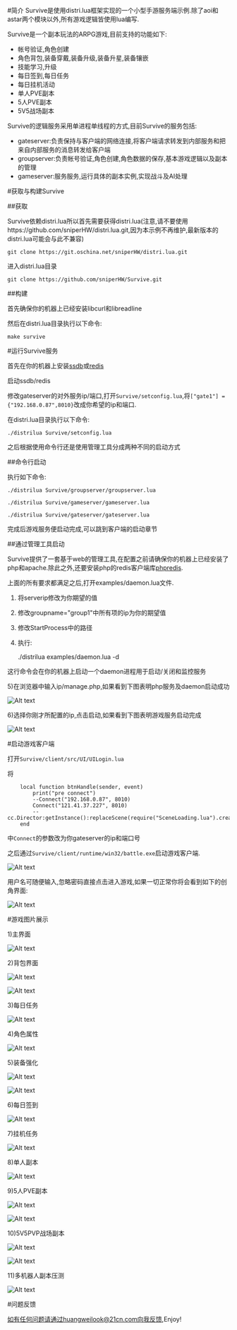 #简介
Survive是使用distri.lua框架实现的一个小型手游服务端示例.除了aoi和astar两个模块以外,所有游戏逻辑皆使用lua编写.

Survive是一个副本玩法的ARPG游戏,目前支持的功能如下:

* 帐号验证,角色创建
* 角色背包,装备穿戴,装备升级,装备升星,装备镶嵌
* 技能学习,升级
* 每日签到,每日任务
* 每日挂机活动
* 单人PVE副本
* 5人PVE副本
* 5V5战场副本

Survive的逻辑服务采用单进程单线程的方式,目前Survive的服务包括:

* gateserver:负责保持与客户端的网络连接,将客户端请求转发到内部服务和把来自内部服务的消息转发给客户端
* groupserver:负责帐号验证,角色创建,角色数据的保存,基本游戏逻辑以及副本的管理
* gameserver:服务服务,运行具体的副本实例,实现战斗及AI处理

#获取与构建Survive

##获取

Survive依赖distri.lua所以首先需要获得distri.lua(注意,请不要使用https://github.com/sniperHW/distri.lua.git,因为本示例不再维护,最新版本的distri.lua可能会与此不兼容)

	git clone https://git.oschina.net/sniperHW/distri.lua.git

进入distri.lua目录

	git clone https://github.com/sniperHW/Survive.git 

##构建

首先确保你的机器上已经安装libcurl和libreadline

然后在distri.lua目录执行以下命令:

	make survive
    
#运行Survive服务

首先在你的机器上安装[ssdb](https://github.com/ideawu/ssdb/)或[redis](http://www.redis.io/)

启动ssdb/redis

修改gateserver的对外服务ip/端口,打开`Survive/setconfig.lua`,将`["gate1"] = {"192.168.0.87",8010}`改成你希望的ip和端口.

在distri.lua目录执行以下命令:

	./distrilua Survive/setconfig.lua
    
之后根据使用命令行还是使用管理工具分成两种不同的启动方式

##命令行启动

执行如下命令:

	./distrilua Survive/groupserver/groupserver.lua 
	
    ./distrilua Survive/gameserver/gameserver.lua
    
    ./distrilua Survive/gateserver/gateserver.lua
    
完成后游戏服务便启动完成,可以跳到客户端的启动章节


##通过管理工具启动

Survive提供了一套基于web的管理工具,在配置之前请确保你的机器上已经安装了php和apache.除此之外,还要安装php的redis客户端库[phpredis](https://github.com/phpredis/phpredis).

上面的所有要求都满足之后,打开examples/daemon.lua文件.

1) 将serverip修改为你期望的值

2) 修改groupname="group1"中所有项的ip为你的期望值

3) 修改StartProcess中的路径

4) 执行:

	./distrilua examples/daemon.lua -d
    
这行命令会在你的机器上启动一个daemon进程用于启动/关闭和监控服务

5)在浏览器中输入ip/manage.php,如果看到下图表明php服务及daemon启动成功

![Alt text](img/web1.png)

6)选择你刚才所配置的ip,点击启动,如果看到下图表明游戏服务启动完成

![Alt text](img/web2.png)

#启动游戏客户端

打开`Survive/client/src/UI/UILogin.lua`

将

        local function btnHandle(sender, event)
            print("pre connect")
            --Connect("192.168.0.87", 8010)
            Connect("121.41.37.227", 8010)
            --cc.Director:getInstance():replaceScene(require("SceneLoading.lua").create())
        end

中`Connect`的参数改为你gateserver的ip和端口号

之后通过`Survive/client/runtime/win32/battle.exe`启动游戏客户端.

![Alt text](img/survive1.jpg)

用户名可随便输入,忽略密码直接点击进入游戏,如果一切正常你将会看到如下的创角界面:

![Alt text](img/survive2.jpg)

#游戏图片展示

1)主界面

![Alt text](img/survive3.jpg)

2)背包界面

![Alt text](img/survive4.jpg)

![Alt text](img/survive7.jpg)

3)每日任务

![Alt text](img/survive5.jpg)

4)角色属性

![Alt text](img/survive6.jpg)

5)装备强化

![Alt text](img/survive8.jpg)

![Alt text](img/survive9.jpg)

6)每日签到

![Alt text](img/survive10.jpg)

7)挂机任务

![Alt text](img/survive11.jpg)

8)单人副本

![Alt text](img/survive12.jpg)

9)5人PVE副本

![Alt text](img/survive13.jpg)

![Alt text](img/survive14.jpg)

10)5V5PVP战场副本

![Alt text](img/survive15.jpg)

![Alt text](img/survive16.jpg)

11)多机器人副本压测

![Alt text](img/survive17.jpg)

#问题反馈

如有任何问题请通过huangweilook@21cn.com向我反馈,Enjoy!
